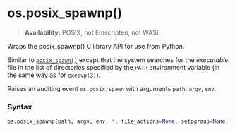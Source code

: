 # os.posix_spawnp()

> **Availability:** POSIX, not Emscripten, not WASI.

Wraps the posix_spawnp() C library API for use from Python.

Similar to [`posix_spawn()`](/modules/os/posix_spawn.md) except that the system searches for the *executable* file in the list of directories specified by the `PATH` environment variable (in the same way as for `execvp(3)`).

Raises an auditing event `os.posix_spawn` with arguments `path`, `argv`, `env`.

### Syntax

```python
os.posix_spawnp(path, argv, env, *, file_actions=None, setpgroup=None, resetids=False, setsid=False, setsigmask=(), setsigdef=(), scheduler=None)
```